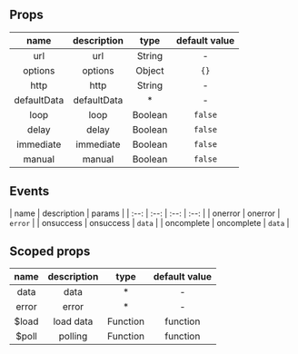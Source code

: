 ## Props

| name | description | type | default value |
| :--: | :--: | :--: | :--: |
| url | url | String | -  |
| options | options | Object | `{}` |
| http | http | String | - |
| defaultData | defaultData | * | - |
| loop | loop | Boolean | `false` |
| delay | delay | Boolean | `false` |
| immediate | immediate | Boolean | `false` |
| manual | manual | Boolean | `false` |

## Events
| name | description | params |
| :--: | :--: | :--: | :--: |
| onerror | onerror | `error`  |
| onsuccess | onsuccess | `data` |
| oncomplete | oncomplete | `data` |

## Scoped props
| name | description | type | default value |
| :--: | :--: | :--: | :--: |
| data | data | * | - |
| error | error | * | - |
| $load | load data | Function | function |
| $poll | polling | Function | function |
